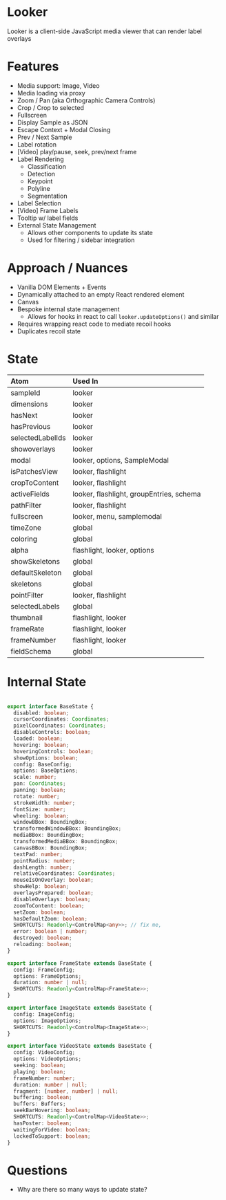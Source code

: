 # Looker

Looker is a client-side JavaScript media viewer that can render label overlays


# Features

- Media support: Image, Video
- Media loading via proxy
- Zoom / Pan (aka Orthographic Camera Controls)
- Crop / Crop to selected
- Fullscreen
- Display Sample as JSON
- Escape Context + Modal Closing
- Prev / Next Sample
- Label rotation
- [Video] play/pause, seek, prev/next frame
- Label Rendering
  - Classification
  - Detection
  - Keypoint
  - Polyline
  - Segmentation
- Label Selection
- [Video] Frame Labels
- Tooltip w/ label fields
- External State Management
  - Allows other components to update its state
  - Used for filtering / sidebar integration

# Approach / Nuances

- Vanilla DOM Elements + Events
- Dynamically attached to an empty React rendered element
- Canvas
- Bespoke internal state management
  - Allows for hooks in react to call `looker.updateOptions()` and similar
- Requires wrapping react code to mediate recoil hooks
- Duplicates recoil state

# State

| Atom | Used In
|:--|:--|
sampleId | looker
dimensions | looker
hasNext | looker
hasPrevious | looker
selectedLabelIds | looker
showoverlays | looker
modal | looker, options, SampleModal
isPatchesView | looker, flashlight
cropToContent | looker, flashlight
activeFields | looker, flashlight, groupEntries, schema
pathFilter | looker, flashlight
fullscreen | looker, menu, samplemodal
timeZone | global
coloring | global
alpha | flashlight, looker, options
showSkeletons | global
defaultSkeleton | global
skeletons | global
pointFilter | looker, flashlight
selectedLabels | global
thumbnail | flashlight, looker
frameRate | flashlight, looker
frameNumber | flashlight, looker
fieldSchema | global

# Internal State

```ts

export interface BaseState {
  disabled: boolean;
  cursorCoordinates: Coordinates;
  pixelCoordinates: Coordinates;
  disableControls: boolean;
  loaded: boolean;
  hovering: boolean;
  hoveringControls: boolean;
  showOptions: boolean;
  config: BaseConfig;
  options: BaseOptions;
  scale: number;
  pan: Coordinates;
  panning: boolean;
  rotate: number;
  strokeWidth: number;
  fontSize: number;
  wheeling: boolean;
  windowBBox: BoundingBox;
  transformedWindowBBox: BoundingBox;
  mediaBBox: BoundingBox;
  transformedMediaBBox: BoundingBox;
  canvasBBox: BoundingBox;
  textPad: number;
  pointRadius: number;
  dashLength: number;
  relativeCoordinates: Coordinates;
  mouseIsOnOverlay: boolean;
  showHelp: boolean;
  overlaysPrepared: boolean;
  disableOverlays: boolean;
  zoomToContent: boolean;
  setZoom: boolean;
  hasDefaultZoom: boolean;
  SHORTCUTS: Readonly<ControlMap<any>>; // fix me,
  error: boolean | number;
  destroyed: boolean;
  reloading: boolean;
}

export interface FrameState extends BaseState {
  config: FrameConfig;
  options: FrameOptions;
  duration: number | null;
  SHORTCUTS: Readonly<ControlMap<FrameState>>;
}

export interface ImageState extends BaseState {
  config: ImageConfig;
  options: ImageOptions;
  SHORTCUTS: Readonly<ControlMap<ImageState>>;
}

export interface VideoState extends BaseState {
  config: VideoConfig;
  options: VideoOptions;
  seeking: boolean;
  playing: boolean;
  frameNumber: number;
  duration: number | null;
  fragment: [number, number] | null;
  buffering: boolean;
  buffers: Buffers;
  seekBarHovering: boolean;
  SHORTCUTS: Readonly<ControlMap<VideoState>>;
  hasPoster: boolean;
  waitingForVideo: boolean;
  lockedToSupport: boolean;
}
```

# Questions

- Why are there so many ways to update state?
